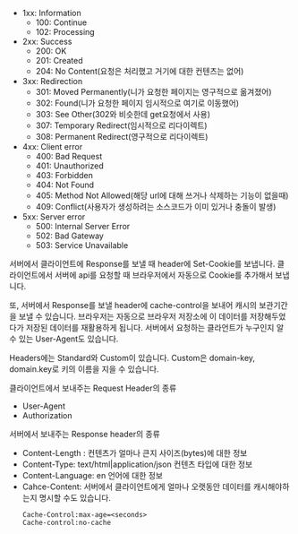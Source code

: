 - 1xx: Information
  - 100: Continue
  - 102: Processing
- 2xx: Success
  - 200: OK
  - 201: Created
  - 204: No Content(요청은 처리했고 거기에 대한 컨텐츠는 없어)
- 3xx: Redirection
  - 301: Moved Permanently(니가 요청한 페이지는 영구적으로 옮겨졌어)
  - 302: Found(니가 요청한 페이지 임시적으로 여기로 이동했어)
  - 303: See Other(302와 비슷한데 get요청에서 사용)
  - 307: Temporary Redirect(임시적으로 리다이렉트)
  - 308: Permanent Redirect(영구적으로 리다이렉트)
- 4xx: Client error
  - 400: Bad Request
  - 401: Unauthorized
  - 403: Forbidden
  - 404: Not Found
  - 405: Method Not Allowed(해당 url에 대해 쓰거나 삭제하는 기능이 없을때)
  - 409: Conflict(사용자가 생성하려는 소스코드가 이미 있거나 충돌이 발생)
- 5xx: Server error
  - 500: Internal Server Error
  - 502: Bad Gateway
  - 503: Service Unavailable

서버에서 클라이언트에 Response를 보낼 때 header에 Set-Cookie를 보냅니다.
클라이언트에서 서버에 api를 요청할 때 브라우저에서 자동으로 Cookie를 추가해서 보냅니다.

또, 서버에서 Response를 보낼 header에 cache-control을 보내어 캐시의 보관기간을 보낼 수 있습니다.
브라우저는 자동으로 브라우저 저장소에 이 데이터를 저장해두었다가 저장된 데이터를 재활용하게 됩니다.
서버에서 요청하는 클라언트가 누구인지 알 수 있는 User-Agent도 있습니다.

Headers에는 Standard와 Custom이 있습니다.
Custom은 domain-key, domain.key로 키의 이름을 지을 수 있습니다.

클라이언트에서 보내주는 Request Header의 종류
- User-Agent
- Authorization

서버에서 보내주는 Response header의 종류
- Content-Length : 컨텐츠가 얼마나 큰지 사이즈(bytes)에 대한 정보
- Content-Type: text/html|application/json 컨텐츠 타입에 대한 정보
- Content-Language: en 언어에 대한 정보
- Cahce-Content: 서버에서 클라이언트에게 얼마나 오랫동안 데이터를 캐시해야하는지 명시할 수도 있습니다.
  ```
  Cache-Control:max-age=<seconds>
  Cache-control:no-cache
  ```
  
